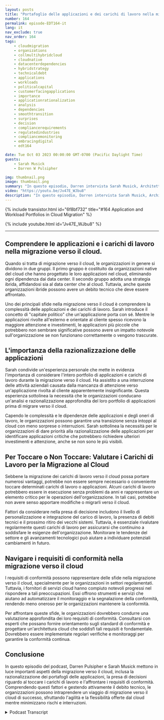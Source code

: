 ```yaml
---
layout: posts
title: "Portafoglio delle applicazioni e dei carichi di lavoro nella migrazione del cloud"
number: 164
permalink: episode-EDT164-it
lang: it
nav_exclude: true
nav_order: 164
tags:
    - cloudmigration
    - organizations
    - collmultihybridcloud
    - cloudnative
    - datacenterdependencies
    - hybridstrategy
    - technicaldebt
    - applications
    - workloads
    - politicalcapital
    - customerfacingapplications
    - importance
    - applicationrationalization
    - analysis
    - dependencies
    - smoothtransition
    - surprises
    - decision
    - compliancerequirements
    - regulatedindustries
    - compliancemonitoring
    - embracingdigital
    - edt164

date: Tue Oct 03 2023 00:00:00 GMT-0700 (Pacific Daylight Time)
guests:
    - Sarah Musick
    - Darren W Pulsipher

img: thumbnail.png
image: thumbnail.png
summary: "In questo episodio, Darren intervista Sarah Musick, Architetto delle soluzioni cloud presso Intel. Insieme, approfondiscono il tema dei portafogli di applicazioni e carichi di lavoro nella migrazione del cloud. Con la sua esperienza nella consulenza e nell'ottimizzazione del cloud, Sarah porta preziose intuizioni alla discussione."
video: "https://youtu.be/Jv47E_WJbu8"
description: "In questo episodio, Darren intervista Sarah Musick, Architetto delle soluzioni cloud presso Intel. Insieme, approfondiscono il tema dei portafogli di applicazioni e carichi di lavoro nella migrazione del cloud. Con la sua esperienza nella consulenza e nell'ottimizzazione del cloud, Sarah porta preziose intuizioni alla discussione."
---
```


<div>
{% include transistor.html id="6f8bf732" title="#164 Application and Workload Portfolios in Cloud Migration" %}

{% include youtube.html id="Jv47E_WJbu8" %}
</div>

---

## Comprendere le applicazioni e i carichi di lavoro nella migrazione verso il cloud.

Quando si tratta di migrazione verso il cloud, le organizzazioni in genere si dividono in due gruppi. Il primo gruppo è costituito da organizzazioni native del cloud che hanno progettato le loro applicazioni nel cloud, eliminando ogni dipendenza dai data center. Il secondo gruppo adotta una strategia ibrida, affidandosi sia al data center che al cloud. Tuttavia, anche queste organizzazioni ibride possono avere un debito tecnico che deve essere affrontato.

Uno dei principali sfide nella migrazione verso il cloud è comprendere la complessità delle applicazioni e dei carichi di lavoro. Sarah introduce il concetto di "capitale politico" che un'applicazione porta con sé. Mentre le applicazioni rivolte all'esterno e orientate al cliente spesso ricevono la maggiore attenzione e investimenti, le applicazioni più piccole che potrebbero non sembrare significative possono avere un impatto notevole sull'organizzazione se non funzionano correttamente o vengono trascurate.

## L'importanza della razionalizzazione delle applicazioni

Sarah condivide un'esperienza personale che mette in evidenza l'importanza di considerare l'intero portfolio di applicazioni e carichi di lavoro durante la migrazione verso il cloud. Ha assistito a una interruzione delle attività aziendali causata dalla mancanza di attenzione verso un'applicazione rivolta al cliente apparentemente insignificante. Questa esperienza sottolinea la necessità che le organizzazioni conducano un'analisi e razionalizzazione approfondita del loro portfolio di applicazioni prima di migrare verso il cloud.

Capendo le complessità e le dipendenze delle applicazioni e degli oneri di lavoro, le organizzazioni possono garantire una transizione senza intoppi al cloud con meno sorprese o interruzioni. Sarah sottolinea la necessità per le organizzazioni di dare priorità alla razionalizzazione delle applicazioni per identificare applicazioni critiche che potrebbero richiedere ulteriori investimenti e attenzione, anche se non sono le più visibili.

## Per Toccare o Non Toccare: Valutare i Carichi di Lavoro per la Migrazione al Cloud

Sebbene la migrazione dei carichi di lavoro verso il cloud possa portare numerosi vantaggi, potrebbe non essere sempre necessario o conveniente toccare determinati carichi di lavoro o applicazioni. Alcuni carichi di lavoro potrebbero essere in esecuzione senza problemi da anni e rappresentare un elemento critico per le operazioni dell'organizzazione. In tali casi, potrebbe non avere senso apportare modifiche o migrarli verso il cloud.

Fattori da considerare nella presa di decisione includono il livello di personalizzazione e integrazione del carico di lavoro, la presenza di debiti tecnici e il prossimo ritiro dei vecchi sistemi. Tuttavia, è essenziale rivalutare regolarmente questi carichi di lavoro per assicurarsi che continuino a soddisfare le esigenze dell'organizzazione. Monitorare le tendenze del settore e gli avanzamenti tecnologici può aiutare a individuare potenziali cambiamenti in futuro.

## Navigare i requisiti di conformità nella migrazione verso il cloud

I requisiti di conformità possono rappresentare delle sfide nella migrazione verso il cloud, specialmente per le organizzazioni in settori regolamentati. Tuttavia, i fornitori di servizi cloud hanno compiuto notevoli progressi nel rispondere a tali preoccupazioni. Essi offrono strumenti e servizi che aiutano ad automatizzare il monitoraggio e la segnalazione della conformità, rendendo meno oneroso per le organizzazioni mantenere la conformità.

Per affrontare queste sfide, le organizzazioni dovrebbero condurre una valutazione approfondita dei loro requisiti di conformità. Consultarsi con esperti che possano fornire orientamento sugli standard di conformità e progettare un'architettura cloud che soddisfi tali requisiti è fondamentale. Dovrebbero essere implementate regolari verifiche e monitoraggi per garantire la conformità continua.

## Conclusione

In questo episodio del podcast, Darren Pulsipher e Sarah Musick mettono in luce importanti aspetti della migrazione verso il cloud, inclusa la razionalizzazione dei portafogli delle applicazioni, la presa di decisioni riguardo al toccare i carichi di lavoro e l'affrontare i requisiti di conformità. Comprendendo questi fattori e gestendo attivamente il debito tecnico, le organizzazioni possono intraprendere un viaggio di migrazione verso il cloud di successo, sfruttando l'agilità e la flessibilità offerte dal cloud mentre minimizzano rischi e interruzioni.



<details>
<summary> Podcast Transcript </summary>

<p></p>

</details>
